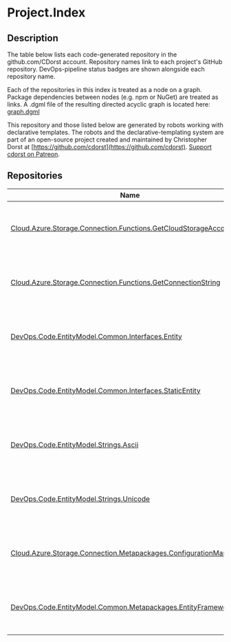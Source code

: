 # Project.Index
## Description

The table below lists each code-generated repository in the github.com/CDorst account. Repository names link to each project's GitHub repository. DevOps-pipeline status badges are shown alongside each repository name.

Each of the repositories in this index is treated as a node on a graph. Package dependencies between nodes (e.g. npm or NuGet) are treated as links. A .dgml file of the resulting directed acyclic graph is located here: [graph.dgml](graph.dgml)

This repository and those listed below are generated by robots working with declarative templates. The robots and the declarative-templating system are part of an open-source project created and maintained by Christopher Dorst at [https://github.com/cdorst](https://github.com/cdorst). [Support cdorst on Patreon](https://www.patreon.com/user?u=9178360).

## Repositories

Name | Status
---- | ------
[Cloud.Azure.Storage.Connection.Functions.GetCloudStorageAccount](https://github.com/CDorst/Cloud.Azure.Storage.Connection.Functions.GetCloudStorageAccount) | [![AppVeyor build status](https://img.shields.io/appveyor/ci/cdorst/cloud-azure-storage-connection-functions-getclouds.svg?label=AppVeyor&style=flat-square)](https://ci.appveyor.com/project/cdorst/cloud-azure-storage-connection-functions-getclouds) [![NuGet package status](https://img.shields.io/nuget/v/CDorst.Cloud.Azure.Storage.Connection.Functions.GetCloudStorageAccount.svg?label=NuGet&style=flat-square)](https://www.nuget.org/packages/CDorst.Cloud.Azure.Storage.Connection.Functions.GetCloudStorageAccount)
[Cloud.Azure.Storage.Connection.Functions.GetConnectionString](https://github.com/CDorst/Cloud.Azure.Storage.Connection.Functions.GetConnectionString) | [![AppVeyor build status](https://img.shields.io/appveyor/ci/cdorst/cloud-azure-storage-connection-functions-getconnec.svg?label=AppVeyor&style=flat-square)](https://ci.appveyor.com/project/cdorst/cloud-azure-storage-connection-functions-getconnec) [![NuGet package status](https://img.shields.io/nuget/v/CDorst.Cloud.Azure.Storage.Connection.Functions.GetConnectionString.svg?label=NuGet&style=flat-square)](https://www.nuget.org/packages/CDorst.Cloud.Azure.Storage.Connection.Functions.GetConnectionString)
[DevOps.Code.EntityModel.Common.Interfaces.Entity](https://github.com/CDorst/DevOps.Code.EntityModel.Common.Interfaces.Entity) | [![AppVeyor build status](https://img.shields.io/appveyor/ci/cdorst/devops-code-entitymodel-common-interfaces-entity.svg?label=AppVeyor&style=flat-square)](https://ci.appveyor.com/project/cdorst/devops-code-entitymodel-common-interfaces-entity) [![NuGet package status](https://img.shields.io/nuget/v/CDorst.DevOps.Code.EntityModel.Common.Interfaces.Entity.svg?label=NuGet&style=flat-square)](https://www.nuget.org/packages/CDorst.DevOps.Code.EntityModel.Common.Interfaces.Entity)
[DevOps.Code.EntityModel.Common.Interfaces.StaticEntity](https://github.com/CDorst/DevOps.Code.EntityModel.Common.Interfaces.StaticEntity) | [![AppVeyor build status](https://img.shields.io/appveyor/ci/cdorst/devops-code-entitymodel-common-interfaces-staticen.svg?label=AppVeyor&style=flat-square)](https://ci.appveyor.com/project/cdorst/devops-code-entitymodel-common-interfaces-staticen) [![NuGet package status](https://img.shields.io/nuget/v/CDorst.DevOps.Code.EntityModel.Common.Interfaces.StaticEntity.svg?label=NuGet&style=flat-square)](https://www.nuget.org/packages/CDorst.DevOps.Code.EntityModel.Common.Interfaces.StaticEntity)
[DevOps.Code.EntityModel.Strings.Ascii](https://github.com/CDorst/DevOps.Code.EntityModel.Strings.Ascii) | [![AppVeyor build status](https://img.shields.io/appveyor/ci/cdorst/devops-code-entitymodel-strings-ascii.svg?label=AppVeyor&style=flat-square)](https://ci.appveyor.com/project/cdorst/devops-code-entitymodel-strings-ascii) [![NuGet package status](https://img.shields.io/nuget/v/CDorst.DevOps.Code.EntityModel.Strings.Ascii.svg?label=NuGet&style=flat-square)](https://www.nuget.org/packages/CDorst.DevOps.Code.EntityModel.Strings.Ascii)
[DevOps.Code.EntityModel.Strings.Unicode](https://github.com/CDorst/DevOps.Code.EntityModel.Strings.Unicode) | [![AppVeyor build status](https://img.shields.io/appveyor/ci/cdorst/devops-code-entitymodel-strings-unicode.svg?label=AppVeyor&style=flat-square)](https://ci.appveyor.com/project/cdorst/devops-code-entitymodel-strings-unicode) [![NuGet package status](https://img.shields.io/nuget/v/CDorst.DevOps.Code.EntityModel.Strings.Unicode.svg?label=NuGet&style=flat-square)](https://www.nuget.org/packages/CDorst.DevOps.Code.EntityModel.Strings.Unicode)
[Cloud.Azure.Storage.Connection.Metapackages.ConfigurationManager](https://github.com/CDorst/Cloud.Azure.Storage.Connection.Metapackages.ConfigurationManager) | [![AppVeyor build status](https://img.shields.io/appveyor/ci/cdorst/cloud-azure-storage-connection-metapackages-config.svg?label=AppVeyor&style=flat-square)](https://ci.appveyor.com/project/cdorst/cloud-azure-storage-connection-metapackages-config) [![NuGet package status](https://img.shields.io/nuget/v/CDorst.Cloud.Azure.Storage.Connection.Metapackages.ConfigurationManager.svg?label=NuGet&style=flat-square)](https://www.nuget.org/packages/CDorst.Cloud.Azure.Storage.Connection.Metapackages.ConfigurationManager)
[DevOps.Code.EntityModel.Common.Metapackages.EntityFrameworkCore](https://github.com/CDorst/DevOps.Code.EntityModel.Common.Metapackages.EntityFrameworkCore) | [![AppVeyor build status](https://img.shields.io/appveyor/ci/cdorst/devops-code-entitymodel-common-metapackages-entity.svg?label=AppVeyor&style=flat-square)](https://ci.appveyor.com/project/cdorst/devops-code-entitymodel-common-metapackages-entity) [![NuGet package status](https://img.shields.io/nuget/v/CDorst.DevOps.Code.EntityModel.Common.Metapackages.EntityFrameworkCore.svg?label=NuGet&style=flat-square)](https://www.nuget.org/packages/CDorst.DevOps.Code.EntityModel.Common.Metapackages.EntityFrameworkCore)

